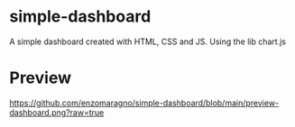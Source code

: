 # simple-dashboard
A simple dashboard created with HTML, CSS and JS. Using the lib chart.js


# Preview

https://github.com/enzomaragno/simple-dashboard/blob/main/preview-dashboard.png?raw=true
